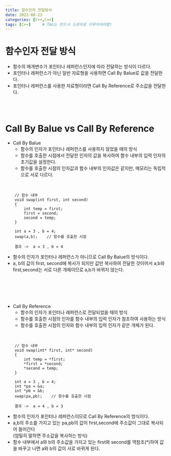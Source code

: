 ```yaml
---
title: 함수인자 전달방식
date: 2022-08-23
categories: [C++,C++]
tags: [C++]		# TAG는 반드시 소문자로 이루어져야함!
---
```



함수인자 전달 방식
================================
* 함수의 매개변수가 포인터나 레퍼런스인지에 따라 전달하는 방식이 다르다.
* 포인터나 레퍼런스가 아닌 일반 자료형을 사용하면 Call By Balue로 값을 전달한다.
* 포인터나 레퍼런스를 사용한 자료형이라면 Call By Reference로 주소값을 전달한다.

<br><br>

Call By Balue vs Call By Reference
=================================

* Call By Balue
  * 함수의 인자가 포인터나 레퍼런스를 사용하지 않았을 때의 방식
  * 함수를 호출한 시점에서 전달한 인자의 값을 복사하여 함수 내부의 입력 인자의 초기값을 설정한다.
  * 함수를 호출한 시점의 인자값과 함수 내부의 인자값은 같지만, 메모리는 독립적으로 서로 다르다.

<br>

        // 함수 내부
        void swap(int first, int second)
        {
            int temp = first;
            first = second;
            second = temp;
        }

        int a = 3 , b = 4;
        swap(a,b);    // 함수를 호출한 시점

        결과 ->  a = 3 , b = 4


* 함수의 인자가 포인터나 레퍼런스가 아니므로 Call By Balue의 방식이다.
* a, b의 값이 first, second에 복사가 되지만 값만 복사하여 전달한 것이어서 a,b와 first,second는 서로 다른 개체이므로 a,b가 바뀌지 않는다.

<br><br><br><br>

* Call By Reference
  * 함수의 인자가 포인터나 레퍼런스로 전달되었을 때의 방식
  * 함수를 호출한 시점의 인자를 함수 내부의 입력 인자가 참조하여 사용하는 방식
  * 함수를 호출한 시점의 인자와 함수 내부의 입력 인자가 같은 개체가 된다.

<br>
        
        // 함수 내부
        void swap(int* first, int* second)
        {
            int temp = *first;
            *first = *second;
            *second = temp;
        }

        int a = 3 , b = 4;
        int *pa = &a;
        int *pb = &b;
        swap(pa,pb);    // 함수를 호출한 시점

        결과 ->  a = 4 , b = 3


* 함수의 인자가 포인터나 레퍼런스이므로 Call By Reference의 방식이다.
* a,b의 주소를 가지고 있는 pa,pb의 값이 first,second에 주소값이 그대로 복사되어 들어간다
  <br>(엄밀히 말하면 주소값을 복사하는 방식)
* 함수 내부에서 a와 b의 주소값을 가지고 있는 first와 second를 역참조(*)하여 값을 바꾸고 나면 a와 b의 값이 서로 바뀌게 된다.